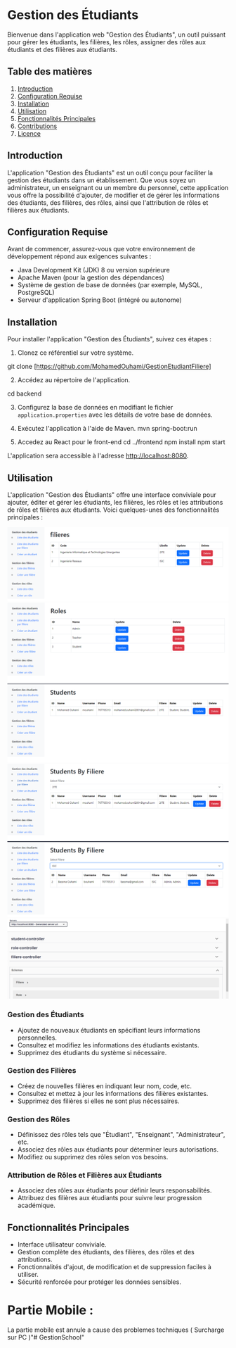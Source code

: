 # Gestion des Étudiants

Bienvenue dans l'application web "Gestion des Étudiants", un outil puissant pour gérer les étudiants, les filières, les rôles, assigner des rôles aux étudiants et des filières aux étudiants.

## Table des matières

1. [Introduction](#introduction)
2. [Configuration Requise](#configuration-requise)
3. [Installation](#installation)
4. [Utilisation](#utilisation)
5. [Fonctionnalités Principales](#fonctionnalités-principales)
6. [Contributions](#contributions)
7. [Licence](#licence)

## Introduction

L'application "Gestion des Étudiants" est un outil conçu pour faciliter la gestion des étudiants dans un établissement. Que vous soyez un administrateur, un enseignant ou un membre du personnel, cette application vous offre la possibilité d'ajouter, de modifier et de gérer les informations des étudiants, des filières, des rôles, ainsi que l'attribution de rôles et filières aux étudiants.

## Configuration Requise

Avant de commencer, assurez-vous que votre environnement de développement répond aux exigences suivantes :

- Java Development Kit (JDK) 8 ou version supérieure
- Apache Maven (pour la gestion des dépendances)
- Système de gestion de base de données (par exemple, MySQL, PostgreSQL)
- Serveur d'application Spring Boot (intégré ou autonome)

## Installation

Pour installer l'application "Gestion des Étudiants", suivez ces étapes :

1. Clonez ce référentiel sur votre système.

git clone [https://github.com/MohamedOuhami/GestionEtudiantFiliere]


2. Accédez au répertoire de l'application.

cd backend


3. Configurez la base de données en modifiant le fichier `application.properties` avec les détails de votre base de données.

4. Exécutez l'application à l'aide de Maven.
mvn spring-boot:run

5. Accedez au React pour le front-end
cd ../frontend
npm install
npm start

L'application sera accessible à l'adresse [http://localhost:8080](http://localhost:8080).

## Utilisation

L'application "Gestion des Étudiants" offre une interface conviviale pour ajouter, éditer et gérer les étudiants, les filières, les rôles et les attributions de rôles et filières aux étudiants. Voici quelques-unes des fonctionnalités principales :

![](images/1.png)
![](images/2.png)
![](images/3.png)
![](images/4.png)
![](images/5.png)
![](images/6.png)

### Gestion des Étudiants

- Ajoutez de nouveaux étudiants en spécifiant leurs informations personnelles.
- Consultez et modifiez les informations des étudiants existants.
- Supprimez des étudiants du système si nécessaire.

### Gestion des Filières

- Créez de nouvelles filières en indiquant leur nom, code, etc.
- Consultez et mettez à jour les informations des filières existantes.
- Supprimez des filières si elles ne sont plus nécessaires.

### Gestion des Rôles

- Définissez des rôles tels que "Étudiant", "Enseignant", "Administrateur", etc.
- Associez des rôles aux étudiants pour déterminer leurs autorisations.
- Modifiez ou supprimez des rôles selon vos besoins.

### Attribution de Rôles et Filières aux Étudiants

- Associez des rôles aux étudiants pour définir leurs responsabilités.
- Attribuez des filières aux étudiants pour suivre leur progression académique.

## Fonctionnalités Principales

- Interface utilisateur conviviale.
- Gestion complète des étudiants, des filières, des rôles et des attributions.
- Fonctionnalités d'ajout, de modification et de suppression faciles à utiliser.
- Sécurité renforcée pour protéger les données sensibles.

# Partie Mobile : 
La partie mobile est annule a cause des problemes techniques ( Surcharge sur PC )"# GestionSchool" 
